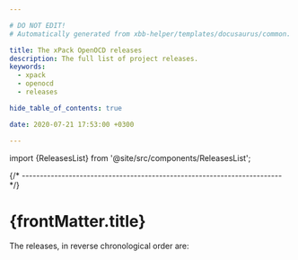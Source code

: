 ```yaml
---

# DO NOT EDIT!
# Automatically generated from xbb-helper/templates/docusaurus/common.

title: The xPack OpenOCD releases
description: The full list of project releases.
keywords:
  - xpack
  - openocd
  - releases

hide_table_of_contents: true

date: 2020-07-21 17:53:00 +0300

---
```


<head><title>{frontMatter.title}</title></head>
<head><meta property="og:title" content={frontMatter.title}/></head>

import {ReleasesList} from '@site/src/components/ReleasesList';

{/* ------------------------------------------------------------------------ */}

# {frontMatter.title}

The releases, in reverse chronological order are:

<ReleasesList />
